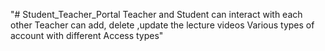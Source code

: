 "# Student_Teacher_Portal
Teacher and Student can interact with each other 
Teacher can add, delete ,update the lecture videos 
Various types of account with different Access types"
